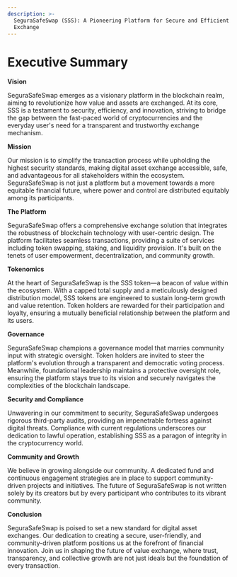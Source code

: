 ```yaml
---
description: >-
  SeguraSafeSwap (SSS): A Pioneering Platform for Secure and Efficient Value
  Exchange
---
```


# Executive Summary

**Vision**&#x20;

SeguraSafeSwap emerges as a visionary platform in the blockchain realm, aiming to revolutionize how value and assets are exchanged. At its core, SSS is a testament to security, efficiency, and innovation, striving to bridge the gap between the fast-paced world of cryptocurrencies and the everyday user's need for a transparent and trustworthy exchange mechanism.

**Mission**&#x20;

Our mission is to simplify the transaction process while upholding the highest security standards, making digital asset exchange accessible, safe, and advantageous for all stakeholders within the ecosystem. SeguraSafeSwap is not just a platform but a movement towards a more equitable financial future, where power and control are distributed equitably among its participants.

**The Platform**&#x20;

SeguraSafeSwap offers a comprehensive exchange solution that integrates the robustness of blockchain technology with user-centric design. The platform facilitates seamless transactions, providing a suite of services including token swapping, staking, and liquidity provision. It's built on the tenets of user empowerment, decentralization, and community growth.

**Tokenomics**&#x20;

At the heart of SeguraSafeSwap is the SSS token—a beacon of value within the ecosystem. With a capped total supply and a meticulously designed distribution model, SSS tokens are engineered to sustain long-term growth and value retention. Token holders are rewarded for their participation and loyalty, ensuring a mutually beneficial relationship between the platform and its users.

**Governance**&#x20;

SeguraSafeSwap champions a governance model that marries community input with strategic oversight. Token holders are invited to steer the platform's evolution through a transparent and democratic voting process. Meanwhile, foundational leadership maintains a protective oversight role, ensuring the platform stays true to its vision and securely navigates the complexities of the blockchain landscape.

**Security and Compliance**&#x20;

Unwavering in our commitment to security, SeguraSafeSwap undergoes rigorous third-party audits, providing an impenetrable fortress against digital threats. Compliance with current regulations underscores our dedication to lawful operation, establishing SSS as a paragon of integrity in the cryptocurrency world.

**Community and Growth**&#x20;

We believe in growing alongside our community. A dedicated fund and continuous engagement strategies are in place to support community-driven projects and initiatives. The future of SeguraSafeSwap is not written solely by its creators but by every participant who contributes to its vibrant community.

**Conclusion**&#x20;

SeguraSafeSwap is poised to set a new standard for digital asset exchanges. Our dedication to creating a secure, user-friendly, and community-driven platform positions us at the forefront of financial innovation. Join us in shaping the future of value exchange, where trust, transparency, and collective growth are not just ideals but the foundation of every transaction.

